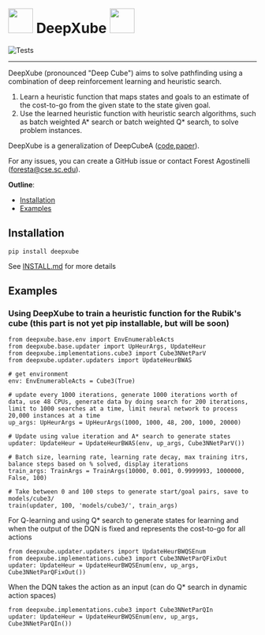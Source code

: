 # <img src="./misc/images/scrambledCube.png" width="50"> DeepXube <img src="./misc/images/solvedCube.png" width="50">
![Tests](https://github.com/forestagostinelli/deepxube/actions/workflows/test.yml/badge.svg)

--------------------------------------------------------------------------------

DeepXube (pronounced "Deep Cube") aims to solve pathfinding using a combination of deep reinforcement learning and heuristic search.

1) Learn a heuristic function that maps states and goals to an estimate of the cost-to-go from the given state to the state given goal.
2) Use the learned heuristic function with heuristic search algorithms, such as batch weighted A* search or batch weighted Q* search, to solve problem instances.

DeepXube is a generalization of DeepCubeA ([code](https://github.com/forestagostinelli/DeepCubeA/),[paper](https://cse.sc.edu/~foresta/assets/files/SolvingTheRubiksCubeWithDeepReinforcementLearningAndSearch_Final.pdf)).

For any issues, you can create a GitHub issue or contact Forest Agostinelli (foresta@cse.sc.edu).

**Outline**:

- [Installation](#installation)
- [Examples](#examples)



## Installation

`pip install deepxube`

See [INSTALL.md](INSTALL.md) for more details

## Examples
### Using DeepXube to train a heuristic function for the Rubik's cube (this part is not yet pip installable, but will be soon)
```
from deepxube.base.env import EnvEnumerableActs
from deepxube.base.updater import UpHeurArgs, UpdateHeur
from deepxube.implementations.cube3 import Cube3NNetParV
from deepxube.updater.updaters import UpdateHeurBWAS

# get environment
env: EnvEnumerableActs = Cube3(True)

# update every 1000 iterations, generate 1000 iterations worth of data, use 48 CPUs, generate data by doing search for 200 iterations, limit to 1000 searches at a time, limit neural network to process 20,000 instances at a time
up_args: UpHeurArgs = UpHeurArgs(1000, 1000, 48, 200, 1000, 20000)

# Update using value iteration and A* search to generate states
updater: UpdateHeur = UpdateHeurBWAS(env, up_args, Cube3NNetParV())

# Batch size, learning rate, learning rate decay, max training itrs, balance steps based on % solved, display iterations 
train_args: TrainArgs = TrainArgs(10000, 0.001, 0.9999993, 1000000, False, 100)

# Take between 0 and 100 steps to generate start/goal pairs, save to models/cube3/
train(updater, 100, 'models/cube3/', train_args)
```

For Q-learning and using Q* search to generate states for learning and when the output of the DQN is fixed and represents
the cost-to-go for all actions 
```
from deepxube.updater.updaters import UpdateHeurBWQSEnum
from deepxube.implementations.cube3 import Cube3NNetParQFixOut
updater: UpdateHeur = UpdateHeurBWQSEnum(env, up_args, Cube3NNetParQFixOut())
```

When the DQN takes the action as an input (can do Q* search in dynamic action spaces)
```
from deepxube.implementations.cube3 import Cube3NNetParQIn
updater: UpdateHeur = UpdateHeurBWQSEnum(env, up_args, Cube3NNetParQIn())
```